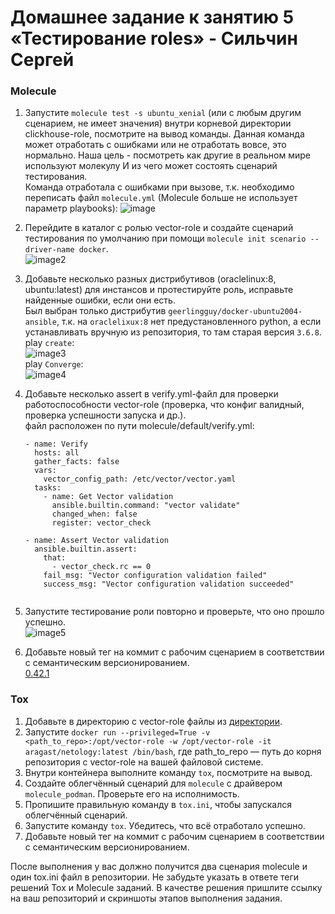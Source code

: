 # Домашнее задание к занятию 5 «Тестирование roles» - Сильчин Сергей

### Molecule

1. Запустите  `molecule test -s ubuntu_xenial` (или с любым другим сценарием, не имеет значения) внутри корневой директории clickhouse-role, посмотрите на вывод команды. Данная команда может отработать с ошибками или не отработать вовсе, это нормально. Наша цель - посмотреть как другие в реальном мире используют молекулу И из чего может состоять сценарий тестирования.  
   Команда отработала с ошибками при вызове, т.к. необходимо переписать файл `molecule.yml` (Molecule больше не использует параметр playbooks):
   ![image](https://github.com/user-attachments/assets/1efb3d9d-d1f6-4d29-a384-671a55f8150c)
 
2. Перейдите в каталог с ролью vector-role и создайте сценарий тестирования по умолчанию при помощи `molecule init scenario --driver-name docker`.  
   ![image2](https://github.com/user-attachments/assets/439c7669-8dc3-4d80-9f67-57966447df47)  

3. Добавьте несколько разных дистрибутивов (oraclelinux:8, ubuntu:latest) для инстансов и протестируйте роль, исправьте найденные ошибки, если они есть.  
   Был выбран только дистрибутив `geerlingguy/docker-ubuntu2004-ansible`, т.к. на `oraclelixux:8` нет предустановленного python, а если устанавливать вручную из репозитория, то там старая версия `3.6.8`.  
   play `create`:  
   ![image3](https://github.com/user-attachments/assets/4336f8e8-d8f7-4322-9860-8b89aee3a976)  
   play `Converge`:  
   ![image4](https://github.com/user-attachments/assets/9e12191b-345b-4c3b-a502-ec64ba9ebf22)

5. Добавьте несколько assert в verify.yml-файл для проверки работоспособности vector-role (проверка, что конфиг валидный, проверка успешности запуска и др.).  
   файл расположен по пути molecule/default/verify.yml:
      ```
      - name: Verify
        hosts: all
        gather_facts: false
        vars:
          vector_config_path: /etc/vector/vector.yaml
        tasks:
          - name: Get Vector validation
            ansible.builtin.command: "vector validate"
            changed_when: false
            register: vector_check

      - name: Assert Vector validation
        ansible.builtin.assert:
          that:
            - vector_check.rc == 0
          fail_msg: "Vector configuration validation failed"
          success_msg: "Vector configuration validation succeeded"
        
6. Запустите тестирование роли повторно и проверьте, что оно прошло успешно.  
   ![image5](https://github.com/user-attachments/assets/97c4b0f3-3692-4d96-8228-354c3359d642)  
7. Добавьте новый тег на коммит с рабочим сценарием в соответствии с семантическим версионированием.  
   [0.42.1](https://github.com/Daimero88/vector-role/releases/tag/0.42.1)  
   

### Tox

1. Добавьте в директорию с vector-role файлы из [директории](https://github.com/netology-code/mnt-homeworks/tree/MNT-video/08-ansible-05-testing/example).  
2. Запустите `docker run --privileged=True -v <path_to_repo>:/opt/vector-role -w /opt/vector-role -it aragast/netology:latest /bin/bash`, где path_to_repo — путь до корня репозитория с vector-role на вашей файловой системе.  
3. Внутри контейнера выполните команду `tox`, посмотрите на вывод.  
5. Создайте облегчённый сценарий для `molecule` с драйвером `molecule_podman`. Проверьте его на исполнимость.  
6. Пропишите правильную команду в `tox.ini`, чтобы запускался облегчённый сценарий.  
8. Запустите команду `tox`. Убедитесь, что всё отработало успешно.  
9. Добавьте новый тег на коммит с рабочим сценарием в соответствии с семантическим версионированием.  

После выполнения у вас должно получится два сценария molecule и один tox.ini файл в репозитории. Не забудьте указать в ответе теги решений Tox и Molecule заданий. В качестве решения пришлите ссылку на  ваш репозиторий и скриншоты этапов выполнения задания.  
